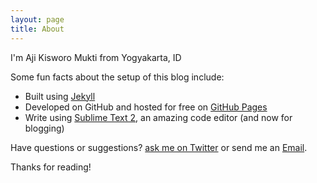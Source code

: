 ```yaml
---
layout: page
title: About
---
```


I'm Aji Kisworo Mukti from Yogyakarta, ID

Some fun facts about the setup of this blog include:

* Built using [Jekyll](http://jekyllrb.com)
* Developed on GitHub and hosted for free on [GitHub Pages](https://pages.github.com)
* Write using [Sublime Text 2](http://sublimetext.com), an amazing code editor (and now for blogging)

Have questions or suggestions? [ask me on Twitter](https://twitter.com/Cengkarux) or send me an [Email](mailto://aji@cengkaruk.com).

Thanks for reading!
